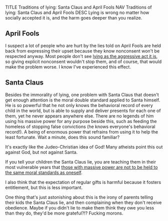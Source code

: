 TITLE Traditions of lying: Santa Claus and April Fools
NAV Traditions of lying: Santa Claus and April Fools
DESC Lying is wrong no matter how socially accepted it is, and the harm goes deeper than you realize.

## April Fools

I suspect a lot of people who are hurt by the lies told on April Fools are held back from expressing their upset because they know nonconsent won't be respected anyway. Most people don't see [lying as the aggressive act it is](property#lying-as-a-consent-violation), so giving explicit nonconsent wouldn't stop them, and of course, that would make the problem worse. I know I've experienced this effect.

## Santa Claus

Besides the immorality of lying, one problem with Santa Claus that doesn't get enough attention is the moral double standard applied to Santa himself. He is so powerful that he not only knows the behavioral record of every child in the world, but is able to supply and deliver presents for each one of them, yet he never appears anywhere else. There are no legends of him using his massive power for any purpose beside this, such as feeding the homeless of stopping false convictions (he knows everyone's behavioral record!). A being of enormous power that refrains from using it to help the least fortunate. Wait a minute, does this sound familiar?

It's exactly like the Judeo-Christian idea of God! Many atheists point this out against God, but not against Santa.

If you tell your children the Santa Claus lie, you are teaching them in their most vulnerable years that [those with massive power are not to be held to the same moral standards as oneself](anarchism).

I also think that the expectation of regular gifts is harmful because it fosters entitlement, but this is less important.

One thing that's just astonishing about this is the irony of parents telling their kids the Santa Claus lie, and then complaining when they don't receive obedience. Maybe if you didn't lie to make them think they owe you less than they do, they'd be more grateful?!? Fucking morons.
